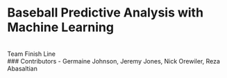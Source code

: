 # Baseball Predictive Analysis with Machine Learning
<br>
Team Finish Line
<br>
### Contributors - Germaine Johnson, Jeremy Jones, Nick Orewiler, Reza Abasaltian